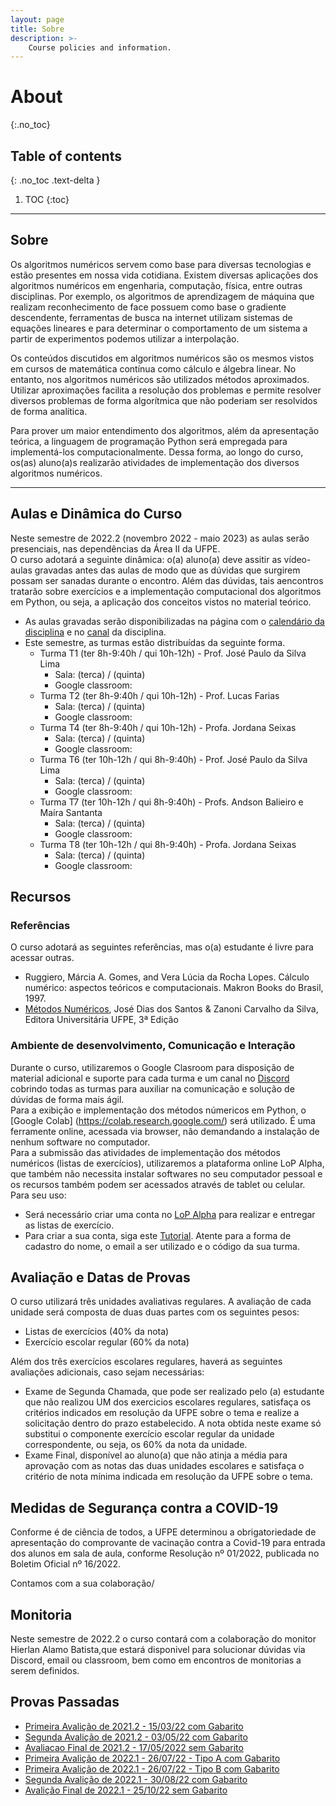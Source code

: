 ```yaml
---
layout: page
title: Sobre
description: >-
    Course policies and information.
---
```


# About
{:.no_toc}

## Table of contents
{: .no_toc .text-delta }

1. TOC
{:toc}

---

## Sobre

Os algoritmos numéricos servem como base para diversas tecnologias e estão presentes em nossa vida cotidiana. Existem diversas aplicações dos algoritmos numéricos em engenharia, computação, física, entre outras disciplinas. Por exemplo, os algoritmos de aprendizagem de máquina que realizam reconhecimento de face possuem como base o gradiente descendente, ferramentas de busca na internet utilizam sistemas de equações lineares e para determinar o comportamento de um sistema a partir de experimentos podemos utilizar a interpolação.

Os conteúdos discutidos em algoritmos numéricos são os mesmos vistos em cursos de matemática contínua como cálculo e álgebra linear. No entanto, nos algoritmos numéricos são utilizados métodos aproximados. Utilizar aproximações facilita a resolução dos problemas e permite resolver diversos problemas de forma algorítmica que não poderiam ser resolvidos de forma analítica.

Para prover um maior entendimento dos algoritmos, além da apresentação teórica, a linguagem de programação Python será empregada para implementá-los computacionalmente. Dessa forma, ao longo do curso, os(as) aluno(a)s realizarão atividades de implementação dos diversos algoritmos numéricos.

---
## Aulas e Dinâmica do Curso

Neste semestre de 2022.2 (novembro 2022 - maio 2023) as aulas serão presenciais, nas dependências da Área II da UFPE.  
O curso adotará a seguinte dinâmica: o(a) aluno(a) deve assitir as vídeo-aulas gravadas antes das aulas de modo que as dúvidas que surgirem possam ser sanadas durante o encontro. Além das dúvidas, tais aencontros tratarão sobre exercícios e a implementação computacional dos algoritmos em Python, ou seja, a aplicação dos conceitos vistos no material teórico.    
-  As aulas gravadas serão disponibilizadas na página com o [calendário da disciplina](https://cn-ufpe.github.io/calendar/#calend%C3%A1rio) e no [canal](https://www.youtube.com/playlist?list=PL__joaA2Kg3FYyN7k_ueF8MuYsTauaoBD) da disciplina.
- Este semestre, as turmas estão distribuídas da seguinte forma.
  - Turma T1 (ter 8h-9:40h / qui 10h-12h) - Prof. José Paulo da Silva Lima
    - Sala:    (terca) /   (quinta)
    - Google classroom:   
  - Turma T2 (ter 8h-9:40h / qui 10h-12h) - Prof. Lucas Farias  
    - Sala:   (terca) /   (quinta)
    - Google classroom: 
  - Turma T4 (ter 8h-9:40h / qui 10h-12h) - Profa. Jordana Seixas
    - Sala:    (terca) /   (quinta)
    - Google classroom: 
  - Turma T6 (ter 10h-12h / qui 8h-9:40h) -  Prof. José Paulo da Silva Lima
    - Sala:   (terca) /   (quinta)
    - Google classroom:  
  - Turma T7 (ter 10h-12h / qui 8h-9:40h) - Profs. Andson Balieiro e Maíra Santanta
    - Sala:    (terca) /  (quinta)
    - Google classroom: 
  - Turma T8 (ter 10h-12h / qui 8h-9:40h) - Profa. Jordana Seixas
    - Sala:    (terca) /  (quinta)
    - Google classroom: 
 

## Recursos

### Referências
O curso adotará as seguintes referências, mas o(a) estudante é livre para acessar outras.  
- Ruggiero, Márcia A. Gomes, and Vera Lúcia da Rocha Lopes. Cálculo numérico: aspectos teóricos e computacionais. Makron Books do Brasil, 1997.
- [Métodos Numéricos](https://www3.ufpe.br/editora/UFPEbooks/Livro_Texto/metodos_numericos/html5.html?page=0), José Dias dos Santos & Zanoni Carvalho da Silva, Editora Universitária UFPE, 3ª Edição

### Ambiente de desenvolvimento, Comunicação e Interação
Durante o curso, utilizaremos o Google Clasroom para disposição de material adicional e suporte para cada turma e um canal no [Discord](https://discord.com/) cobrindo todas as turmas para auxiliar na comunicação  e solução de dúvidas de forma mais ágil.  
Para a exibição e implementação dos métodos númericos em Python, o [Google Colab] (https://colab.research.google.com/) será utilizado. É uma ferramente online, acessada via browser, não demandando a instalação de nenhum software no computador.  
Para a submissão das atividades de implementação dos métodos numéricos (listas de exercícios), utilizaremos a plataforma online LoP Alpha, que também não necessita instalar softwares no seu computador pessoal e os recursos também podem ser acessados através de tablet ou celular. Para seu uso: 
- Será necessário criar uma conta no [LoP Alpha](https://lop.natalnet.br/) para realizar e entregar as listas de exercício.
- Para criar a sua conta, siga este [Tutorial](material/Tutorial-LOP-2022.2.pdf). Atente para a forma de cadastro do nome, o email a ser utilizado e o código da sua turma. 

## Avaliação e Datas de Provas
O curso utilizará três unidades avaliativas regulares. A avaliação de cada unidade será composta de duas duas partes com os seguintes pesos:
- Listas de exercícios (40% da nota)
- Exercício escolar regular (60% da nota)

Além dos três exercícios escolares regulares, haverá as seguintes avaliações adicionais, caso sejam necessárias:
- Exame de Segunda Chamada, que pode ser realizado pelo (a) estudante que não realizou UM dos exercicios escolares regulares, satisfaça os critérios indicados em resolução da UFPE sobre o tema e realize a solicitação dentro do prazo estabelecido. A nota obtida neste exame só substitui o componente exercício escolar regular da unidade correspondente, ou seja, os 60% da nota da unidade. 
- Exame Final, disponível ao aluno(a) que não atinja a  média para aprovação com as notas das duas unidades escolares e satisfaça o critério de nota mínima indicada em resolução da UFPE sobre o tema.


## Medidas de Segurança contra a COVID-19

Conforme é de ciência de todos, a UFPE determinou a obrigatoriedade de apresentação do comprovante de vacinação contra a Covid-19 para entrada dos alunos em sala de aula, conforme Resolução nº 01/2022, publicada no Boletim Oficial nº 16/2022.

Contamos com a sua colaboração/


## Monitoria
Neste semestre de 2022.2 o curso contará com a colaboração do monitor Hierlan Alamo Batista,que estará disponivel para solucionar dúvidas via Discord, email ou classroom, bem como em encontros de monitorias a serem definidos.  

## Provas Passadas
- [Primeira Avalição de 2021.2 - 15/03/22 com Gabarito](https://github.com/cn-ufpe/cn-ufpe.github.io/blob/master/material/Prova_CN_1AVA_2021_2.pdf)
- [Segunda Avalição de 2021.2 - 03/05/22 com Gabarito](https://github.com/cn-ufpe/cn-ufpe.github.io/blob/master/material/CN-Prova-2VA-20212-Gab.pdf)
- [Avaliacao Final de 2021.2 - 17/05/2022 sem Gabarito](https://github.com/cn-ufpe/cn-ufpe.github.io/blob/master/material/CN_Final_2021_2.pdf)
- [Primeira Avalição de 2022.1 - 26/07/22 - Tipo A com Gabarito](https://github.com/cn-ufpe/cn-ufpe.github.io/blob/master/material/CN_1EE_TipoA_2022.1.pdf) 
- [Primeira Avalição de 2022.1 - 26/07/22 - Tipo B com Gabarito](https://github.com/cn-ufpe/cn-ufpe.github.io/blob/master/material/CN_1EE_TipoB_2022.1.pdf) 
- [Segunda Avalição de 2022.1 - 30/08/22 com Gabarito](https://github.com/cn-ufpe/cn-ufpe.github.io/blob/master/material/Prova_CN_2AVA_2022_1.pdf)
- [Avalição Final de 2022.1 - 25/10/22 sem Gabarito](https://github.com/cn-ufpe/cn-ufpe.github.io/blob/master/material/Prova_CN_FINAL_2022_1.pdf)


